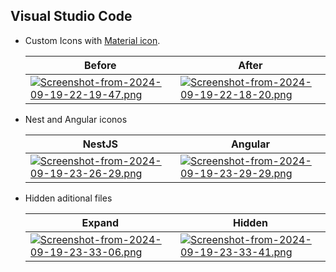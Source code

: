## Visual Studio Code

- Custom Icons with [Material icon](https://marketplace.visualstudio.com/items?itemName=PKief.material-icon-theme).

     Before    | After |
    | -------- | ------- |
    [![Screenshot-from-2024-09-19-22-19-47.png](https://i.postimg.cc/ZYVvvdrn/Screenshot-from-2024-09-19-22-19-47.png)](https://postimg.cc/kDRgkDYP) | [![Screenshot-from-2024-09-19-22-18-20.png](https://i.postimg.cc/yNcSDpPC/Screenshot-from-2024-09-19-22-18-20.png)](https://postimg.cc/7CPLcVdK) |

- Nest and Angular iconos

     NestJS    | Angular |
    | -------- | ------- |
    [![Screenshot-from-2024-09-19-23-26-29.png](https://i.postimg.cc/25H88Pb5/Screenshot-from-2024-09-19-23-26-29.png)](https://postimg.cc/bGtjmVRX) | [![Screenshot-from-2024-09-19-23-29-29.png](https://i.postimg.cc/h4mgHJrv/Screenshot-from-2024-09-19-23-29-29.png)](https://postimg.cc/Sjmw9xHb) |

- Hidden aditional files

     Expand | Hidden |
    | -------- | ------- |
    [![Screenshot-from-2024-09-19-23-33-06.png](https://i.postimg.cc/RCw5gkSn/Screenshot-from-2024-09-19-23-33-06.png)](https://postimg.cc/K4cHzsgZ) | [![Screenshot-from-2024-09-19-23-33-41.png](https://i.postimg.cc/g2kCkrvv/Screenshot-from-2024-09-19-23-33-41.png)](https://postimg.cc/xchx6fpC) |

